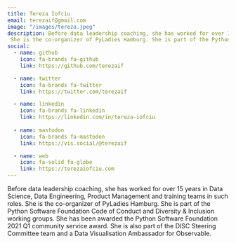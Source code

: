 ```yaml
---
title: Tereza Iofciu
email: terezaif@gmail.com
image: "/images/tereza.jpeg"
description: Before data leadership coaching, she has worked for over 15 years in Data Science, Data Engineering, Product Management and training teams in such roles.
 She is the co-organizer of PyLadies Hamburg. She is part of the Python Software Foundation Code of Conduct and Diversity & Inclusion working groups. She has been awarded the Python Software Foundation 2021 Q1 community service award. She is also part of the DISC Steering Committee team and a Data Visualisation Ambassador for Observable. 
social:
  - name: github
    icon: fa-brands fa-github
    link: https://github.com/terezaif

  - name: twitter
    icon: fa-brands fa-twitter
    link: https://twitter.com/terezaif

  - name: linkedin
    icon: fa-brands fa-linkedin
    link: https://linkedin.com/in/tereza-iofciu
  
  - name: mastodon
    icon: fa-brands fa-mastodon
    link: https://vis.social/@terezaif

  - name: web
    icon: fa-solid fa-globe
    link: https://terezaiofciu.com
---
```


Before data leadership coaching, she has worked for over 15 years in Data Science, Data Engineering, Product Management and training teams in such roles.
 She is the co-organizer of PyLadies Hamburg. She is part of the Python Software Foundation Code of Conduct and Diversity & Inclusion working groups. She has been awarded the Python Software Foundation 2021 Q1 community service award. She is also part of the DISC Steering Committee team and a Data Visualisation Ambassador for Observable. 
